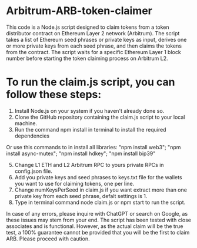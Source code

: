 # Arbitrum-ARB-token-claimer
This code is a Node.js script designed to claim tokens from a token distributor contract on Ethereum Layer 2 network (Arbitrum). The script takes a list of Ethereum seed phrases or private keys as input, derives one or more private keys from each seed phrase, and then claims the tokens from the contract. The script waits for a specific Ethereum Layer 1 block number before starting the token claiming process on Arbitrum L2.

# To run the claim.js script, you can follow these steps:

1. Install Node.js on your system if you haven't already done so.
2. Clone the GitHub repository containing the claim.js script to your local machine.
4. Run the command npm install in terminal to install the required dependencies 

Or use this commands to in install all libraries: "npm install web3"; "npm install async-mutex"; "npm install hdkey"; "npm install bip39"

5. Change L1 ETH and L2 Arbitrum RPC to yours private RPCs in config.json file.
6. Add you private keys and seed phrases to keys.txt file for the wallets you want to use for claiming tokens, one per line.
7. Change numKeysPerSeed in claim.js if you want extract more than one private key from each seed phrase, defalt settings is 1.
7. Type in terminal command node claim.js or npm start to run the script.

In case of any errors, please inquire with ChatGPT or search on Google, as these issues may stem from your end. The script has been tested with close associates and is functional. However, as the actual claim will be the true test, a 100% guarantee cannot be provided that you will be the first to claim ARB. Please proceed with caution.
